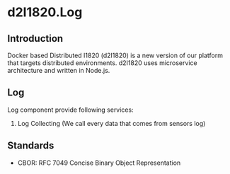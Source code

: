 # d2I1820.Log

## Introduction
Docker based Distributed I1820 (d2I1820) is a new version of our platform that targets distributed environments.
d2I1820 uses microservice architecture and written in Node.js.

## Log
Log component provide following services:

1. Log Collecting (We call every data that comes from sensors log)

## Standards
* CBOR: RFC 7049 Concise Binary Object Representation
